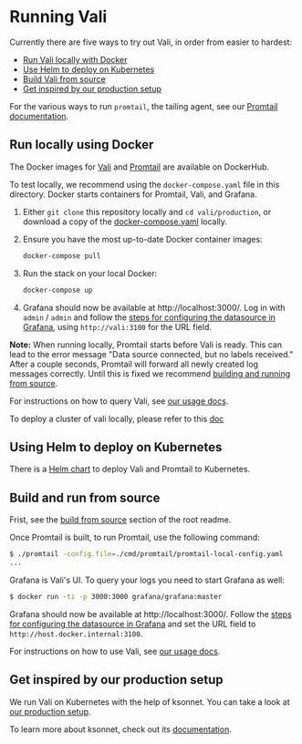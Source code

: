 # Running Vali

Currently there are five ways to try out Vali, in order from easier to hardest:

- [Run Vali locally with Docker](#run-locally-using-docker)
- [Use Helm to deploy on Kubernetes](#using-helm-to-deploy-on-kubernetes)
- [Build Vali from source](#build-and-run-from-source)
- [Get inspired by our production setup](#get-inspired-by-our-production-setup)

For the various ways to run `promtail`, the tailing agent, see our [Promtail documentation](../docs/clients/promtail/README.md).

## Run locally using Docker

The Docker images for [Vali](https://hub.docker.com/r/credativ/vali/) and [Promtail](https://hub.docker.com/r/grafana/promtail/) are available on DockerHub.

To test locally, we recommend using the `docker-compose.yaml` file in this directory. Docker starts containers for Promtail, Vali, and Grafana.

1. Either `git clone` this repository locally and `cd vali/production`, or download a copy of the [docker-compose.yaml](docker-compose.yaml) locally.

1. Ensure you have the most up-to-date Docker container images:

   ```bash
   docker-compose pull
   ```

1. Run the stack on your local Docker:

   ```bash
   docker-compose up
   ```

1. Grafana should now be available at http://localhost:3000/. Log in with `admin` / `admin` and follow the [steps for configuring the datasource in Grafana](../docs/getting-started/grafana.md), using `http://vali:3100` for the URL field.

**Note:** When running locally, Promtail starts before Vali is ready. This can lead to the error message "Data source connected, but no labels received." After a couple seconds, Promtail will forward all newly created log messages correctly.
Until this is fixed we recommend [building and running from source](#build-and-run-from-source).

For instructions on how to query Vali, see [our usage docs](https://grafana.com/docs/loki/latest/logql/).

To deploy a cluster of vali locally, please refer to this [doc](./docker/)

## Using Helm to deploy on Kubernetes

There is a [Helm chart](helm) to deploy Vali and Promtail to Kubernetes.

## Build and run from source

Frist, see the [build from source](../README.md) section of the root readme.

Once Promtail is built, to run Promtail, use the following command:

```bash
$ ./promtail -config.file=./cmd/promtail/promtail-local-config.yaml
...
```

Grafana is Vali's UI. To query your logs you need to start Grafana as well:

```bash
$ docker run -ti -p 3000:3000 grafana/grafana:master
```

Grafana should now be available at http://localhost:3000/. Follow the [steps for configuring the datasource in Grafana](https://grafana.com/docs/loki/latest/getting-started/grafana/) and set the URL field to `http://host.docker.internal:3100`.

For instructions on how to use Vali, see [our usage docs](https://grafana.com/docs/loki/latest/logql/).

## Get inspired by our production setup

We run Vali on Kubernetes with the help of ksonnet.
You can take a look at [our production setup](ksonnet/).

To learn more about ksonnet, check out its [documentation](https://ksonnet.io).
